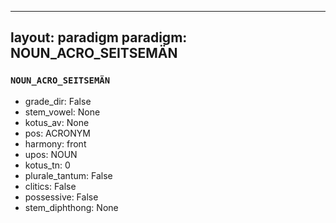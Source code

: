 
---
layout: paradigm
paradigm: NOUN_ACRO_SEITSEMÄN
---
### ` NOUN_ACRO_SEITSEMÄN `


* grade_dir: False
* stem_vowel: None
* kotus_av: None
* pos: ACRONYM
* harmony: front
* upos: NOUN
* kotus_tn: 0
* plurale_tantum: False
* clitics: False
* possessive: False
* stem_diphthong: None
